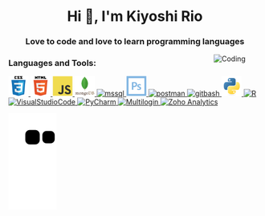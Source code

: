 <h1 align="center">Hi 👋, I'm Kiyoshi Rio</h1>
<h3 align="center">Love to code and love to learn programming languages</h3>

<img align= "right" alt="Coding" width="95" src= "https://github.com/Kiyoshi8/Kiyoshi8/assets/86674319/b248eede-e832-4585-90a0-b76720d39495">
  
<!--src="https://github.com/Kiyoshi8/Kiyoshi8/assets/86674319/59be6b71-e53f-44f7-8086-646cba4bf3c7"

src= "https://github.com/Kiyoshi8/Kiyoshi8/assets/86674319/b248eede-e832-4585-90a0-b76720d39495"-->



<p align="left">
</p>

<h3 align="left">Languages and Tools:</h3>
<p align="left"> <a href="https://www.w3schools.com/css/" target="_blank" rel="noreferrer"> <img src="https://raw.githubusercontent.com/devicons/devicon/master/icons/css3/css3-original-wordmark.svg" alt="css3" width="40" height="40"/> </a> <a href="https://www.w3.org/html/" target="_blank" rel="noreferrer"> <img src="https://raw.githubusercontent.com/devicons/devicon/master/icons/html5/html5-original-wordmark.svg" alt="html5" width="40" height="40"/> </a> <a href="https://developer.mozilla.org/en-US/docs/Web/JavaScript" target="_blank" rel="noreferrer"> <img src="https://raw.githubusercontent.com/devicons/devicon/master/icons/javascript/javascript-original.svg" alt="javascript" width="40" height="40"/> </a> <a href="https://www.mongodb.com/" target="_blank" rel="noreferrer"> <img src="https://raw.githubusercontent.com/devicons/devicon/master/icons/mongodb/mongodb-original-wordmark.svg" alt="mongodb" width="40" height="40"/> </a> <a href="https://www.microsoft.com/en-us/sql-server" target="_blank" rel="noreferrer"> <img src="https://www.svgrepo.com/show/303229/microsoft-sql-server-logo.svg" alt="mssql" width="40" height="40"/> </a> <a href="https://www.photoshop.com/en" target="_blank" rel="noreferrer"> <img src="https://raw.githubusercontent.com/devicons/devicon/master/icons/photoshop/photoshop-line.svg" alt="photoshop" width="40" height="40"/> </a> <a href="https://postman.com" target="_blank" rel="noreferrer"> <img src="https://www.vectorlogo.zone/logos/getpostman/getpostman-icon.svg" alt="postman" width="40" height="40"/> </a> <a href="https://git-scm.com/downloads" target="_blank" rel="noreferrer"> <img src="https://github.com/Kiyoshi8/Kiyoshi8/assets/86674319/ea610c5e-96ad-4f10-a99f-bc1094c6ffd9" alt="gitbash" width="40" height="40"/> </a> <a href="https://www.python.org" target="_blank" rel="noreferrer"> <img src="https://raw.githubusercontent.com/devicons/devicon/master/icons/python/python-original.svg" alt="python" width="40" height="40"/> <a href="https://www.r-project.org/" target="_blank" rel="norferrer"> <img src="https://github.com/Kiyoshi8/Kiyoshi8/assets/86674319/6720d416-53c5-47e8-ab9f-496eca90dd27" height="40" alt="R" width="40"/> <a href="https://code.visualstudio.com/" target="_blank" rel="norferrer"> <img src="https://github.com/Kiyoshi8/Kiyoshi8/assets/86674319/40113acd-e520-4060-9932-db0efc5e0425" height="40" alt="VisualStudioCode" width="40"/> <a href="https://www.jetbrains.com/pycharm/" target="_blank" rel="norferrer"> <img src="https://github.com/Kiyoshi8/Kiyoshi8/assets/86674319/07deb551-0bb3-4202-85fc-97f49a640c83" height="40" alt="PyCharm" width="40"/> <a href="https://multilogin.com/" target="_blank" rel="norferrer"> <img src="https://github.com/Kiyoshi8/Kiyoshi8/assets/86674319/b7f09b8b-cb8e-4619-8a74-db5241e88cc2" height="40" alt="Multilogin" width="40"/> <a href="https://www.zoho.com/analytics/" target="_blank" rel="norferrer"> <img src="https://github.com/Kiyoshi8/Kiyoshi8/assets/86674319/29ab9f0b-6cb1-4bc0-94c7-4d454cd88028" height="40" alt="Zoho Analytics" width="40"/> </a> </p> 


<!--"https://github.com/Kiyoshi8/Kiyoshi8/assets/86674319/6720d416-53c5-47e8-ab9f-496eca90dd27"
img src="https://cdn.jsdelivr.net/gh/devicons/devicon/icons/R/R-original.svg"-->

<!--###
<br clear="both">
<img src="https://raw.githubusercontent.com/Kiyoshi8/Kiyoshi8/output/snake.svg" alt="Snake animation" />
###-->
<!--<br>
<img alt="snake eating my contributions" src="https://raw.githubusercontent.com/Kiyoshi8/Kiyoshi8/output/github-contribution-grid-snake.svg/>
</br><br></br>-->

![snake gif](https://github.com/Kiyoshi8/Kiyoshi8/blob/output/github-contribution-grid-snake.svg)
